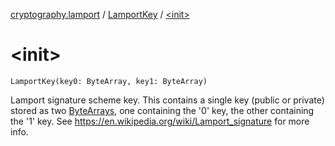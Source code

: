 [cryptography.lamport](../index.md) / [LamportKey](index.md) / [&lt;init&gt;](.)

# &lt;init&gt;

`LamportKey(key0: ByteArray, key1: ByteArray)`

Lamport signature scheme key. This contains a single key (public or private) stored as two [ByteArrays](#), one containing the '0' key, the other containing the '1' key. See https://en.wikipedia.org/wiki/Lamport_signature for more info.

